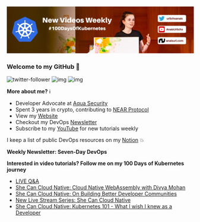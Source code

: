 ![my header image](./assets/header.jpg)

### Welcome to my GitHub 👋

![twitter-follower](https://img.shields.io/twitter/follow/urlichsanais?style=social) ![img](https://img.shields.io/youtube/channel/subscribers/UCb4mfRT5UWpjoUQRcIE2qOQ?label=YouTube%20Subscribers&style=social) ![img](https://img.shields.io/youtube/channel/views/UCb4mfRT5UWpjoUQRcIE2qOQ?label=Total%20views%20on%20my%20YouTube%20Channel&style=social) 

**More about me?** ℹ️
* Developer Advocate at [Aqua Security](https://github.com/aquasecurity)
* Spent 3 years in crypto, contributing to [NEAR Protocol](https://github.com/near)
* View my [Website](https://anaisurl.com/)
* Checkout my DevOps [Newsletter](https://anaisurl.com/tag/devops)
* Subscribe to my [YouTube](https://www.youtube.com/c/AnaisUrlichs) for new tutorials weekly

I keep a list of public DevOps resources on my [Notion](https://devops.anaisurl.com/) :boom:

**Weekly Newsletter: Seven-Day DevOps**
<!-- NEWSLETTER-LIST:START -->
<!-- NEWSLETTER-LIST:END -->

**Interested in video tutorials? Follow me on my 100 Days of Kubernetes journey**
<!-- YOUTUBE-LIST:START -->
- [LIVE Q&amp;A](https://www.youtube.com/watch?v=r1GRGLsblF4)
- [She Can Cloud Native: Cloud Native WebAssembly with Divya Mohan](https://www.youtube.com/watch?v=QvIoE_M_GHA)
- [She Can Cloud Native: On Building Better Developer Communities](https://www.youtube.com/watch?v=MJdoJsayJXg)
- [New Live Stream Series: She Can Cloud Native](https://www.youtube.com/watch?v=VmnC7-wQ_QY)
- [She Can Cloud Native: Kubernetes 101 - What I wish I knew as a Developer](https://www.youtube.com/watch?v=3mNxtNqGk78)
<!-- YOUTUBE-LIST:END -->
